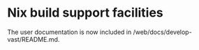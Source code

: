 # Nix build support facilities

The user documentation is now included in /web/docs/develop-vast/README.md.

